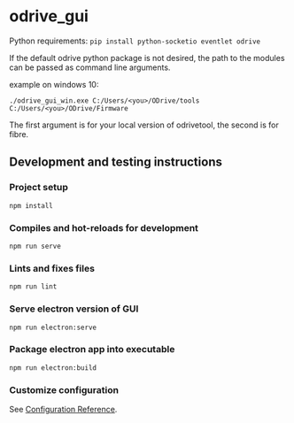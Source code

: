# odrive_gui

Python requirements: `pip install python-socketio eventlet odrive`

If the default odrive python package is not desired, the path to the modules can be passed as command line arguments.

example on windows 10: 
```
./odrive_gui_win.exe C:/Users/<you>/ODrive/tools C:/Users/<you>/ODrive/Firmware
```

The first argument is for your local version of odrivetool, the second is for fibre.

## Development and testing instructions

### Project setup
```
npm install
```

### Compiles and hot-reloads for development
```
npm run serve
```

### Lints and fixes files
```
npm run lint
```

### Serve electron version of GUI
```
npm run electron:serve
```

### Package electron app into executable
```
npm run electron:build
```

### Customize configuration
See [Configuration Reference](https://cli.vuejs.org/config/).
